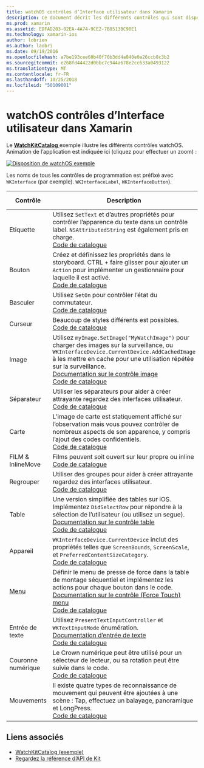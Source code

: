 ```yaml
---
title: watchOS contrôles d’Interface utilisateur dans Xamarin
description: Ce document décrit les différents contrôles qui sont disponibles pour une utilisation dans les interfaces utilisateur de watchOS. Elle fournit une description des étiquettes, boutons, commutateurs, curseurs, images, les séparateurs, mappages et bien plus encore.
ms.prod: xamarin
ms.assetid: EDFAD203-02EA-4A74-9CE2-7B8513BC90E1
ms.technology: xamarin-ios
author: lobrien
ms.author: laobri
ms.date: 09/19/2016
ms.openlocfilehash: a7be193cee60b40f70b3dd4a840e0a26ccb8c3b2
ms.sourcegitcommit: e268fd44422d0bbc7c944a678e2cc633a0493122
ms.translationtype: MT
ms.contentlocale: fr-FR
ms.lasthandoff: 10/25/2018
ms.locfileid: "50109001"
---
```

# <a name="watchos-user-interface-controls-in-xamarin"></a>watchOS contrôles d’Interface utilisateur dans Xamarin

Le [ **WatchKitCatalog** ](https://github.com/xamarin/monotouch-samples/tree/master/watchOS/WatchKitCatalog) exemple illustre les différents contrôles watchOS. Animation de l’application est indiquée ici (cliquez pour effectuer un zoom) :

[![](images/storyboard-sml.png "Disposition de watchOS exemple")](images/storyboard.png#lightbox)

Les noms de tous les contrôles de programmation est préfixé avec `WKInterface` (par exemple). `WKInterfaceLabel`, `WKInterfaceButton`).

|Contrôle|Description|Capture d'écran|
|---|---|---|
|Etiquette|Utilisez `SetText` et d’autres propriétés pour contrôler l’apparence du texte dans un contrôle label. `NSAttributedString` est également pris en charge.<br />[Code de catalogue](https://github.com/xamarin/ios-samples/blob/master/watchOS/WatchKitCatalog/WatchKit3Extension/LabelDetailController.cs)|![](Images/label.png)|
|Bouton|Créez et définissez les propriétés dans le storyboard. CTRL + faire glisser pour ajouter un `Action` pour implémenter un gestionnaire pour laquelle il est activé.<br />[Code de catalogue](https://github.com/xamarin/ios-samples/blob/master/watchOS/WatchKitCatalog/WatchKit3Extension/ButtonDetailController.cs)|![](Images/button.png)|
|Basculer|Utilisez `SetOn` pour contrôler l’état du commutateur.<br />[Code de catalogue](https://github.com/xamarin/ios-samples/blob/master/watchOS/WatchKitCatalog/WatchKit3Extension/SwitchDetailController.cs)|![](Images/switch.png)|
|Curseur|Beaucoup de styles différents est possibles.<br />[Code de catalogue](https://github.com/xamarin/ios-samples/blob/master/watchOS/WatchKitCatalog/WatchKit3Extension/SliderDetailController.cs)|![](Images/slider.png)|
|Image|Utilisez `myImage.SetImage("MyWatchImage")` pour charger des images sur la surveillance, ou `WKInterfaceDevice.CurrentDevice.AddCachedImage` à les mettre en cache pour une utilisation répétée sur la surveillance.<br />[Documentation sur le contrôle image](~/ios/watchos/user-interface/image.md)<br />[Code de catalogue](https://github.com/xamarin/ios-samples/blob/master/watchOS/WatchKitCatalog/WatchKit3Extension/ImageDetailController.cs)|![](Images/image.png)|
|Séparateur|Utiliser les séparateurs pour aider à créer attrayante regardez des interfaces utilisateur.<br />[Code de catalogue](https://github.com/xamarin/ios-samples/blob/master/watchOS/WatchKitCatalog/WatchKit3Extension/SeparatorDetailController.cs)|![](Images/separator.png)| 
|Carte|L’image de carte est statiquement affiché sur l’observation mais vous pouvez contrôler de nombreux aspects de son apparence, y compris l’ajout des codes confidentiels.<br />[Code de catalogue](https://github.com/xamarin/ios-samples/blob/master/watchOS/WatchKitCatalog/WatchKit3Extension/MapDetailController.cs)|![](Images/map.png)|
|FILM & InlineMove|Films peuvent soit ouvert sur leur propre ou inline<br />[Code de catalogue](https://github.com/xamarin/ios-samples/blob/master/watchOS/WatchKitCatalog/WatchKit3Extension/MovieDetailController.cs)|![](Images/movie.png)|
|Regrouper|Utiliser des groupes pour aider à créer attrayante regardez des interfaces utilisateur.<br />[Code de catalogue](https://github.com/xamarin/ios-samples/blob/master/watchOS/WatchKitCatalog/WatchKit3Extension/GroupDetailController.cs)|![](Images/group.png)|
|Table|Une version simplifiée des tables sur iOS. Implémentez `DidSelectRow` pour répondre à la sélection de l’utilisateur (ou utilisez un segue).<br />[Documentation sur le contrôle table](~/ios/watchos/user-interface/table.md)<br />[Code de catalogue](https://github.com/xamarin/ios-samples/blob/master/watchOS/WatchKitCatalog/WatchKit3Extension/Table%20Detail%20Controller/TableDetailController.cs)|![](Images/table.png)|
|Appareil|`WKInterfaceDevice.CurrentDevice` inclut des propriétés telles que `ScreenBounds`, `ScreenScale`, et `PreferredContentSizeCategory`.<br />[Code de catalogue](https://github.com/xamarin/ios-samples/blob/master/watchOS/WatchKitCatalog/WatchKit3Extension/DeviceDetailController.cs)|![](Images/device.png)|
|[Menu](~/ios/watchos/user-interface/menu.md)|Définir le menu de presse de force dans la table de montage séquentiel et implémentez les actions pour chaque bouton dans le code.<br />[Documentation sur le contrôle (Force Touch) menu](~/ios/watchos/user-interface/menu.md)<br />[Code de catalogue](https://github.com/xamarin/ios-samples/blob/master/watchOS/WatchKitCatalog/WatchKit3Extension/ControllerDetailController.cs)|![](Images/controller.png)|
|Entrée de texte|Utilisez `PresentTextInputController` et `WKTextInputMode` énumération.<br />[Documentation d’entrée de texte](~/ios/watchos/user-interface/text-input.md)<br />[Code de catalogue](https://github.com/xamarin/ios-samples/blob/master/watchOS/WatchKitCatalog/WatchKit3Extension/TextInputController.cs)|![](Images/textinput.png)|
|Couronne numérique|Le Crown numérique peut être utilisé pour un sélecteur de lecteur, ou sa rotation peut être suivie dans le code.<br />[Code de catalogue](https://github.com/xamarin/ios-samples/blob/master/watchOS/WatchKitCatalog/WatchKit3Extension/CrownDetailController.cs)|![](Images/digital-crown.png)|
|Mouvements|Il existe quatre types de reconnaissance de mouvement qui peuvent être ajoutées à une scène : Tap, effectuez un balayage, panoramique et LongPress.<br />[Code de catalogue](https://github.com/xamarin/ios-samples/blob/master/watchOS/WatchKitCatalog/WatchKit3Extension/GestureDetailController.cs)|![](Images/gestures.png)|


## <a name="related-links"></a>Liens associés

- [WatchKitCatalog (exemple)](https://developer.xamarin.com/samples/monotouch/watchOS/WatchKitCatalog/)
- [Regardez la référence d’API de Kit](https://developer.xamarin.com/api/namespace/WatchKit/)
